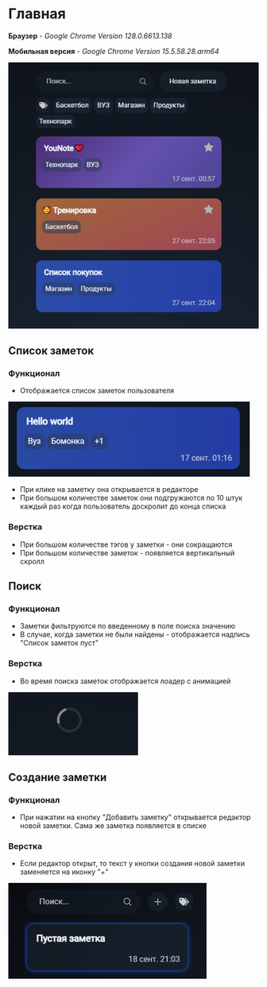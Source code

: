 # Главная

**Браузер** - _Google Chrome Version 128.0.6613.138_

**Мобильная версия** - _Google Chrome Version 15.5.58.28.arm64_

<img src="img/home.png">

## Список заметок

### Функционал

* Отображается список заметок пользователя

<img src="img/note.png">

* При клике на заметку она открывается в редакторе
* При большом количестве заметок они подгружаются по 10 штук каждый раз когда пользователь доскролит до конца списка

### Верстка

* При большом количестве тэгов у заметки - они сокращаются
* При большом количестве заметок - появляется вертикальный скролл

## Поиск

### Функционал

* Заметки фильтруются по введенному в поле поиска значению
* В случае, когда заметки не были найдены - отображается надпись "Список заметок пуст"

### Верстка

* Во время поиска заметок отображается лоадер с анимацией

<img src="img/loader.png">

## Создание заметки

### Функционал

* При нажатии на кнопку "Добавить заметку" открывается редактор новой заметки. Сама же заметка появляется в списке

### Верстка

* Если редактор открыт, то текст у кнопки создания новой заметки заменяется на иконку "+"

<img src="img/add-btn.png">